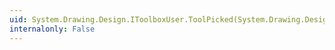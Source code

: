 ```yaml
---
uid: System.Drawing.Design.IToolboxUser.ToolPicked(System.Drawing.Design.ToolboxItem)
internalonly: False
---
```

